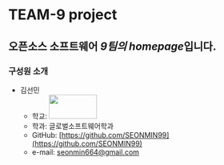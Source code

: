 # TEAM-9 project

## 오픈소스 소프트웨어 *9팀의 homepage*입니다. 

### 구성원 소개
+ 김선민
    + 학교: <img src="https://encrypted-tbn0.gstatic.com/images?q=tbn%3AANd9GcSABtZqk0fr5cMQKjy-hpqhzBNRUIlJrzjlRw&usqp=CAU" height="48" width="96">
    + 학과: 글로벌소프트웨어학과
    + GitHub: [https://github.com/SEONMIN99](https://github.com/SEONMIN99)
    + e-mail: seonmin664@gmail.com

